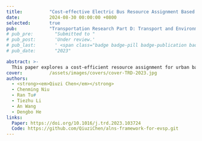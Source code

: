 ```yaml
---
title:          "Cost-effective Electric Bus Resource Assignment Based on Optimized Charging and Decision Robustness"
date:           2024-08-30 00:00:00 +0800
selected:       true
pub:            "Transportation Research Part D: Transport and Environment"
# pub_pre:        "Submitted to "
# pub_post:       'Under review.'
# pub_last:       ' <span class="badge badge-pill badge-publication badge-success">Spotlight</span>'
# pub_date:       "2023"

abstract: >-
  This paper explores a cost-efficient resource assignment for urban battery-electric-buses (BEBs) considering decision robustness based on the optimized charging plan. A network flow model was proposed to minimize the operation cost with mixed fleet, nonlinear charging and the constraint of charging station capacity. A sensitivity analysis was implemented using samples generated from clustered real-world data to simulate traffic-dependent bus travel time and energy consumption. The result shows that charging at night or with short duration in the daytime significantly increases the operation cost. Sufficient charging resources improve the robustness of the charging plan, while economic benefits merely increase when the charging station capacity reaches a certain threshold. Bus operators can reduce the investment in chargers to ensure both economic benefits and operation stability. When bus routes are longer with higher energy consumption, buses with medium or high battery capacity become more demanding, while the requirement on charging resources remains stable.
cover:          /assets/images/covers/cover-TRD-2023.jpg
authors:
  - <strong><em>Qiuzi Chen</em></strong>
  - Chenming Niu
  - Ran Tu#
  - Tiezhu Li
  - An Wang
  - Dengbo He
links:
  Paper: https://doi.org/10.1016/j.trd.2023.103724
  Code: https://github.com/QiuziChen/alns-framework-for-evsp.git
---
```

